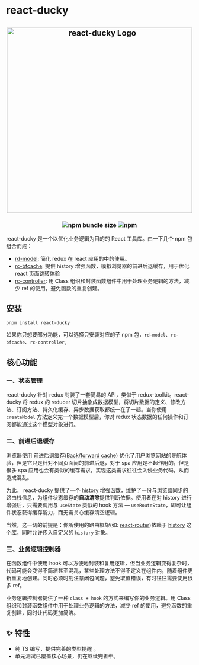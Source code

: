 
# react-ducky
<h2 align="center">
  <a href="https://react-ducky.qoxop.run/">
  <img src="http://files.qoxop.run/prod/images/react-ducky-cover.png" alt="react-ducky Logo" width="500">
  </a>
</h2>
<h3 align="center">
  <img alt="npm bundle size" src="https://img.shields.io/bundlephobia/minzip/react-ducky">
  <img alt="npm" src="https://img.shields.io/npm/dy/react-ducky">
</h3>

react-ducky 是一个以优化业务逻辑为目的的 React 工具库。由一下几个 npm 包组合而成：
- [rd-model](./packages/redux-model): 简化 redux 在 react 应用的中的使用。
- [rc-bfcache](./packages/react-bfcache): 提供 history 增强函数，模拟浏览器的前进后退缓存，用于优化 react 页面跳转体验
- [rc-controller](./packages/react-controller): 用 Class 组织和封装函数组件中用于处理业务逻辑的方法，减少 ref 的使用，避免函数的重复创建。

## 安装

```shell
pnpm install react-ducky
```
如果你只想要部分功能，可以选择只安装对应的子 npm 包，`rd-model`、`rc-bfcache`、`rc-controller`。


## 核心功能

### 一、状态管理

react-ducky 针对 redux 封装了一套简易的 API，类似于 redux-toolkit。react-ducky 将 redux 的 reducer 切片抽象成数据模型，将切片数据的定义、修改方法、订阅方法、持久化缓存、异步数据获取都统一在了一起。当你使用 `createModel` 方法定义完一个数据模型后，你对 redux 状态数据的任何操作和订阅都能通过这个模型对象进行。

### 二、前进后退缓存

浏览器使用 [前进后退缓存(Back/forward cache)](https://web.dev/bfcache/) 优化了用户浏览网站的导航体验，但是它只是针对不同页面间的前进后退，对于 spa 应用是不起作用的，但是很多 spa 应用也会有类似的缓存需求，实现这类需求往往会入侵业务代码，从而造成混乱。

为此， react-ducky 提供了一个 [history](https://github.com/remix-run/history) 增强函数，维护了一份与浏览器同步的路由栈信息，为组件状态缓存的**自动清除**提供判断依据。使用者在对 history 进行增强后，只需要调用与 `useState` 类似的 hook 方法 — `useRouteState`，即可让组件状态获得缓存能力，而无需关心缓存清空逻辑。

当然，这一切的前提是：你所使用的路由框架(如: [react-router](https://reactrouter.com/))依赖于 [history](https://github.com/remix-run/history) 这个库，同时允许传入自定义的 `history` 对象。

### 三、业务逻辑控制器

在函数组件中使用 hook 可以方便地封装和复用逻辑，但当业务逻辑变得复杂时，代码可能会变得不简洁甚至混乱，某些处理方法不得不定义在组件内，随着组件更新重复地创建。同时必须时刻注意闭包问题，避免取值错误，有时往往需要使用很多 ref。

业务逻辑控制器提供了一种 `class + hook` 的方式来编写你的业务逻辑。用 Class 组织和封装函数组件中用于处理业务逻辑的方法，减少 ref 的使用，避免函数的重复创建，同时让代码更加简洁。

## ✨ 特性

- 纯 TS 编写，提供完善的类型提醒 。
- 单元测试已覆盖核心场景，仍在继续完善中。